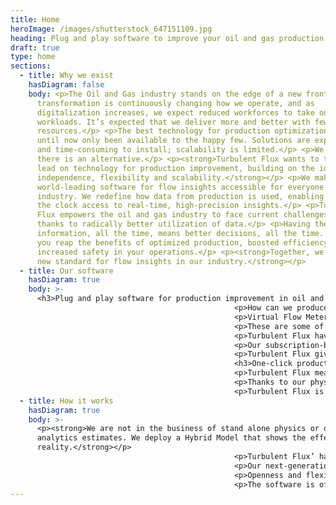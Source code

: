 ```yaml
---
title: Home
heroImage: /images/shutterstock_647151109.jpg
heading: Plug and play software to improve your oil and gas production.
draft: true
type: home
sections:
  - title: Why we exist
    hasDiagram: false
    body: <p>The Oil and Gas industry stands on the edge of a new frontier. Digital
      transformation is continuously changing how we operate, and as
      digitalization increases, we expect reduced workforces to take on greater
      workloads. It’s expected that we deliver more and better with fewer
      resources.</p> <p>The best technology for production optimization has
      until now only been available to the happy few. Solutions are expensive
      and time-consuming to install; scalability is limited.</p> <p>We believe
      there is an alternative.</p> <p><strong>Turbulent Flux wants to take the
      lead on technology for production improvement, building on the idea of
      independence, flexibility and scalability.</strong></p> <p>We make
      world-leading software for flow insights accessible for everyone in our
      industry. We redefine how data from production is used, enabling around
      the clock access to real-time, high-precision insights.</p> <p>Turbulent
      Flux empowers the oil and gas industry to face current challenges head-on
      thanks to radically better utilization of data.</p> <p>Having the right
      information, all the time, means better decisions, all the time. We help
      you reap the benefits of optimized production, boosted efficiency and
      increased safety in your operations.</p> <p><strong>Together, we set the
      new standard for flow insights in our industry.</strong></p>
  - title: Our software
    hasDiagram: true
    body: >-
      <h3>Plug and play software for production improvement in oil and gas.</h3>
                                                  <p>How can we produce more efficiently? How hard can we run this well without compromising installations? How can we avoid unexpected shut-ins from unstable flow?</p>
                                                  <p>Virtual Flow Meter</p>
                                                  <p>These are some of the questions that have until now been difficult to answer, hindering optimization of future production flow. Over the years, tests, sensor data and modelling have partly filled the knowledge gap, but real-time insights have so far been unavailable to personnel in oil and gas operations.</p>
                                                  <p>Turbulent Flux have developed a model that combines the predictive capabilities of physical models and the speed and self-correcting abilities of data analytics. The result is a uniquely open and scalable software that offers world-leading precision in flow insights.</p>
                                                  <p>Our subscription-based solution (SaaS) offers a technology that is easy to adapt and quick to deploy. We make good use of any data source you already have &#8211; there is no locking you down to new, inflexible and costly equipment. In practice, this means that we capture data from your existing pressure and temperature sensors and integrate them with the operations dashboards and apps of your choice. The software is cloud-native with a rich API for third-party use.</p>
                                                  <p>Turbulent Flux gives you access to industry-leading precision in flow insights through a cost-efficient system that is easy to install and maintain. We also guarantee trouble-free scaling across your oil and gas portfolios.</p>
                                                  <h3>One-click production improvement.</h3>
                                                  <p>Turbulent Flux means full control, all the time. By offering 24/7 real-time monitoring of wells and pipelines, our software offers continuous decision support to improve production from your fields.</p>
                                                  <p>Thanks to our physics-based modelling, Turbulent Flux provides a precision level that goes beyond what traditional analytics-based simulations can offer. Our software has the power to turn physical data from existing sensors into readily available and valuable insights to use in your decision-making. At any time, you can access high-fidelity information about the flow of oil, gas and water in your wells and pipelines.</p>
                                                  <p>Turbulent Flux is designed to provide expert guidance to field personnel, enabling continuous, one-click improvement of the production. This means higher efficiency, increased profitability and improved safety on your production sites.</p>
  - title: How it works
    hasDiagram: true
    body: >-
      <p><strong>We are not in the business of stand alone physics or data
      analytics estimates. We deploy a Hybrid Model that shows the effective
      reality.</strong></p>
                                                  <p>Turbulent Flux’ has developed a fit for purpose simulator for transient multiphase flow with opimization and data analytics capabilities. This means that our software gives you exact, information about the flow of fluids in your wells and pipes at any time.</p>
                                                  <p>Our next-generation technology is designed and structured for complex real-time environments using the best of physics and data analytics. Simulations are accurate, robust and consistently validated throughout the production cycles.</p>
                                                  <p>Openness and flexibility are important values for Turbulent Flux. We facilitate third-party innovation on top of our software and provide easy access to the technology for developers that wish to create custom solutions.</p>
                                                  <p>The software is offered as a subscription-based service and maintenance is hassle-free and easy to operate for the users.</p>
---
```

